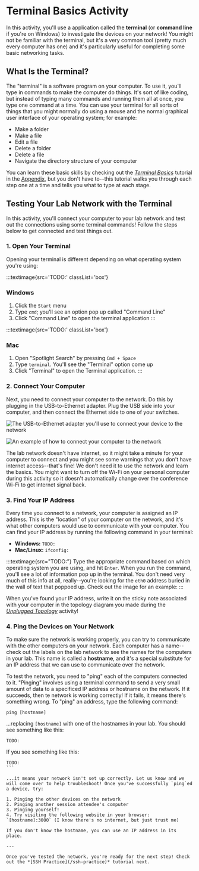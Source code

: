# Terminal Basics Activity

In this activity, you'll use a application called the **terminal** (or **command line** if you're on Windows) to investigate the devices on your network! You might not be familiar with the terminal, but it's a very common tool (pretty much every computer has one) and it's particularly useful for completing some basic networking tasks.

## What Is the Terminal?

The "terminal" is a software program on your computer. To use it, you'll type in commands to make the computer do things. It's sort of like coding, but instead of typing many commands and running them all at once, you type one command at a time. You can use your terminal for all sorts of things that you might normally do using a mouse and the normal graphical user interface of your operating system; for example:

* Make a folder
* Make a file
* Edit a file
* Delete a folder
* Delete a file
* Navigate the directory structure of your computer

You can learn these basic skills by checking out the *[Terminal Basics](/appendix/terminal-basics)* tutorial in the [Appendix](/appendix), but you don't have to--this tutorial walks you through each step one at a time and tells you what to type at each stage.

## Testing Your Lab Network with the Terminal

In this activity, you'll connect your computer to your lab network and test out the connections using some terminal commands! Follow the steps below to get connected and test things out.

### 1. Open Your Terminal

Opening your terminal is different depending on what operating system you're using:

:::textimage{src='TODO:' classList='box'}
### Windows

1. Click the `Start` menu 
2. Type `cmd`; you'll see an option pop up called "Command Line"
3. Click "Command Line" to open the terminal application
:::

:::textimage{src='TODO:' classList='box'}
### Mac

1. Open "Spotlight Search" by pressing `Cmd + Space`
2. Type `terminal`. You'll see the "Terminal" option come up
3. Click "Terminal" to open the Terminal application.
:::

### 2. Connect Your Computer

Next, you need to connect your computer to the network. Do this by plugging in the USB-to-Ethernet adapter. Plug the USB side into your computer, and then connect the Ethernet side to one of your switches.

![The USB-to-Ethernet adapter you'll use to connect your device to the network](TODO:)

![An example of how to connect your computer to the network](TODO:)

The lab network doesn't have internet, so it might take a minute for your computer to connect and you might see some warnings that you don't have internet access--that's fine! We don't need it to use the network and learn the basics. You might want to turn off the Wi-Fi on your personal computer during this activity so it doesn't automatically change over the conference Wi-Fi to get internet signal back.

### 3. Find Your IP Address

Every time you connect to a network, your computer is assigned an IP address. This is the "location" of your computer on the network, and it's what other computers would use to communicate with your computer. You can find your IP address by running the following command in your terminal:

* **Windows:** `TODO:`
* **Mac/Linux:** `ifconfig:`

:::textimage{src="TODO:"}
Type the appropriate command based on which operating system you are using, and hit `Enter`. When you run the command, you'll see a lot of information pop up in the terminal. You don't need very much of this info at all, really--you're looking for the `eth0` address buried in the wall of text that poppoed up. Check out the image for an example:
:::

When you've found your IP address, write it on the sticky note associated with your computer in the topology diagram you made during the *[Unplugged Topology](/unplugged-topology)* activity!

### 4. Ping the Devices on Your Network

To make sure the network is working properly, you can try to communicate with the other computers on your network. Each computer has a name--check out the labels on the lab network to see the names for the computers in your lab. This name is called a **hostname**, and it's a special substitute for an IP address that we can use to communicate over the network.

To test the network, you need to "ping" each of the computers connected to it. "Pinging" involves using a terminal command to send a very small amount of data to a specificed IP address or hostname on the network. If it succeeds, then te network is working correctly! If it fails, it means there's something wrong. To "ping" an address, type the following command:

```
ping [hostname]
```

...replacing `[hostname]` with one of the hostnames in your lab. You should see something like this:

```
TODO:
```

If you see something like this:

````
TODO:
```

...it means your network isn't set up correctly. Let us know and we will come over to help troubleshoot! Once you've successfully `ping`ed a device, try:

1. Pinging the other devices on the network
2. Pinging another session attendee's computer
3. Pinging yourself!
4. Try visiting the following website in your browser: `[hostname]:3000` (I know there's no internet, but just trust me)

If you don't know the hostname, you can use an IP address in its place.

---

Once you've tested the network, you're ready for the next step! Check out the *[SSH Practice](/ssh-practice)* tutorial next.
